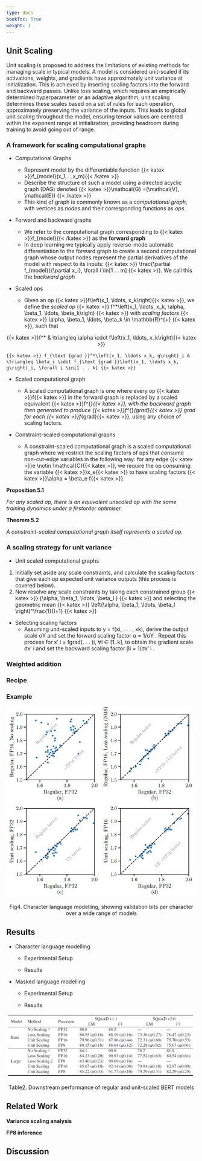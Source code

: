 ```yaml
---
type: docs
bookToc: True
weight: 1
---
```


## Unit Scaling

Unit scaling is proposed to address the limitations of existing methods for managing scale in typical models. A model is considered unit-scaled if its activations, weights, and gradients have approximately unit variance at initialization. This is achieved by inserting scaling factors into the forward and backward passes. Unlike loss scaling, which requires an empirically determined hyperparameter or an adaptive algorithm, unit scaling determines these scales based on a set of rules for each operation, approximately preserving the variance of the inputs. This leads to global unit scaling throughout the model, ensuring tensor values are centered within the exponent range at initialization, providing headroom during training to avoid going out of range.

### A framework for scaling computational graphs

+ Computational Graphs
    + Represent model by the differentiable function {{< katex >}}f_{model}(x_1,...,x_m){{< /katex >}}
    + Describe the structure of such a model using a directed acyclic graph (DAG) denoted {{< katex >}}\mathcal{G} =(\mathcal{V}, \mathcal{E}) {{< /katex >}}
    + This kind of graph is commonly known as a *computational graph*, with vertices as *nodes* and their corresponding functions
as *ops*.
+ Forward and backward graphs
    + We refer to the computational graph corresponding to {{< katex >}}f_{model}{{< /katex >}} as the **forward graph**
    + In deep learning we typically apply reverse-mode automatic differentiation to the forward graph to create a second computational graph whose output nodes represent the partial derivatives of the model with respect to its inputs: {{< katex >}} \frac{\partial f_{model}}{\partial x_i}, \forall i \in[1 . . m] {{< katex >}}. We call this the *backward graph*

+ Scaled ops
    +  Given an op {{< katex >}}f\left(x_1, \ldots, x_k\right){{< katex >}}, we define the *scaled op* {{< katex >}} f^*\left(x_1, \ldots, x_k, \alpha, \beta_1, \ldots, \beta_k\right) {{< katex >}} with *scaling factors* {{< katex >}} \alpha, \beta_1, \ldots, \beta_k \in \mathbb{R}^{+} {{< katex >}}, such that
<p align="center">
    {{< katex >}}f^* & \triangleq \alpha \cdot f\left(x_1, \ldots, x_k\right){{< katex >}}

    {{< katex >}} f_{\text {grad }}^*\left(x_1, \ldots x_k, g\right)_i & \triangleq \beta_i \cdot f_{\text {grad }}\left(x_1, \ldots x_k, g\right)_i, \forall i \in[1 . . k] {{< katex >}}
</p>

+ Scaled computational graph
    + A scaled computational graph is one where every op {{< katex >}}f{{< katex >}} in the forward graph is replaced by a scaled equivalent {{< katex >}}f^{*}{{< katex >}}, with the backward graph then generated to produce {{< katex >}}f^{*}_{grad}{{< katex >}} grad for each {{< katex >}}f_{grad}{{< katex >}}, using any choice of scaling factors.
      
+ Constraint-scaled computational graphs
    + A constraint-scaled computational graph is a scaled computational graph where we restrict the scaling factors of ops that consume non-cut-edge variables in the following way: for any edge {{< katex >}}e \notin \mathcal{C}{{< katex >}}, we require the op consuming the variable {{< katex >}}x_e{{< katex >}} to have scaling factors {{< katex >}}\alpha = \beta_e f{{< katex >}}. 

**Proposition 5.1**

*For any scaled op, there is an equivalent unscaled op with the same training dynamics under a firstorder optimiser.*

**Theorem 5.2**

*A constraint-scaled computational graph itself represents a scaled op.*

### A scaling strategy for unit variance

+ Unit scaled computational graphs
1. Initially set aside any scale constraints, and calculate the scaling factors that give each op expected unit variance outputs (this process is covered below).
2. Now resolve any scale constraints by taking each constrained group {{< katex >}} {\alpha, \beta_1, \ldots, \beta_l } {{< katex >}} and selecting the geometric mean {{< katex >}} \left(\alpha, \beta_1, \ldots, \beta_l \right)^\frac{1}{l+1} {{< katex >}}

+ Selecting scaling factors
    + Assuming unit-scaled inputs to y = f(xi, . . . , xk), derive the output scale σY and set the forward scaling factor α = 1/σY . Repeat this process for x′ i = fgrad(. . . )i, ∀i ∈ [1..k], to obtain the gradient scale σx′ i and set the backward scaling factor βi = 1/σx′ i . 

### Weighted addition

### Recipe

### Example
<p align="center">
    <img src='./Figure4.png' width="600">
</p>
<p align="center">
    Fig4. Character language modelling, showing validation bits per character over a wide range of models
</p>

## Results

+ Character language modelling

    + Experimental Setup

    + Results

+ Masked language modelling

    + Experimental Setup

    + Results

<p align="center">
    <img src='./Table2.png' width="600">
</p>
<p align="center">
    Table2. Downstream performance of regular and unit-scaled BERT models
</p>

## Related Work

**Variance scaling analysis**

**FP8 inference**

## Discussion

